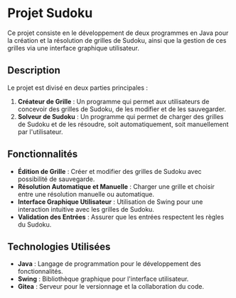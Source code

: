# Projet Sudoku

Ce projet consiste en le développement de deux programmes en Java pour la création et la résolution de grilles de Sudoku, ainsi que la gestion de ces grilles via une interface graphique utilisateur.

## Description

Le projet est divisé en deux parties principales :
1. **Créateur de Grille** : Un programme qui permet aux utilisateurs de concevoir des grilles de Sudoku, de les modifier et de les sauvegarder.
2. **Solveur de Sudoku** : Un programme qui permet de charger des grilles de Sudoku et de les résoudre, soit automatiquement, soit manuellement par l'utilisateur.

## Fonctionnalités

- **Édition de Grille** : Créer et modifier des grilles de Sudoku avec possibilité de sauvegarde.
- **Résolution Automatique et Manuelle** : Charger une grille et choisir entre une résolution manuelle ou automatique.
- **Interface Graphique Utilisateur** : Utilisation de Swing pour une interaction intuitive avec les grilles de Sudoku.
- **Validation des Entrées** : Assurer que les entrées respectent les règles du Sudoku.

## Technologies Utilisées

- **Java** : Langage de programmation pour le développement des fonctionnalités.
- **Swing** : Bibliothèque graphique pour l'interface utilisateur.
- **Gitea** : Serveur pour le versionnage et la collaboration du code.
